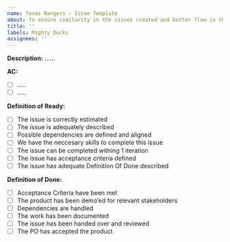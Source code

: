 ```yaml
---
name: Texas Rangers - Issue Template
about: To ensure similarity in the issues created and better flow in the process
title: ''
labels: Mighty Ducks
assignees: ''
---
```


**Description:**
……

**AC:**

- [ ] …..
- [ ] …..

**Definition of Ready:**

- [ ] The issue is correctly estimated
- [ ] The issue is adequately described
- [ ] Possible dependencies are defined and aligned
- [ ] We have the neccesary skills to complete this issue
- [ ] The issue can be completed withing 1 iteration
- [ ] The issue has acceptance criteria defined
- [ ] The issue has adequate Definition Of Done described

**Definition of Done:**

- [ ] Acceptance Criteria have been met
- [ ] The product has been demo’ed for relevant stakeholders
- [ ] Dependencies are handled
- [ ] The work has been documented
- [ ] The issue has been handed over and reviewed
- [ ] The PO has accepted the product

